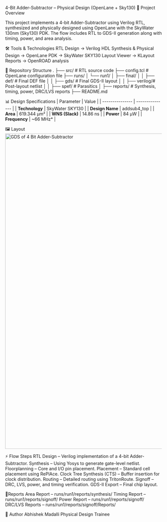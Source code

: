 4-Bit Adder-Subtractor – Physical Design (OpenLane + Sky130)
📌 Project Overview

This project implements a 4-bit Adder-Subtractor using Verilog RTL, synthesized and physically designed using OpenLane with the SkyWater 130nm (Sky130) PDK.
The flow includes RTL to GDS-II generation along with timing, power, and area analysis.


🛠️ Tools & Technologies
    RTL Design → Verilog HDL
    Synthesis & Physical Design → OpenLane
    PDK → SkyWater SKY130
    Layout Viewer → KLayout
    Reports → OpenROAD analysis


📂 Repository Structure
.
├── src/                # RTL source code
├── config.tcl          # OpenLane configuration file
├── runs/
│   └── run1/
│       ├── final/
│       │   ├── def/    # Final DEF file
│       │   ├── gds/    # Final GDS-II layout
│       │   ├── verilog/# Post-layout netlist
│       │   ├── spef/   # Parasitics
│       ├── reports/    # Synthesis, timing, power, DRC/LVS reports
├── README.md


📊 Design Specifications
| Parameter       | Value           |
| --------------- | --------------- |
| **Technology**  | SkyWater SKY130 |
| **Design Name** | addsub4\_top    |
| **Area**        | 619.344 µm²     |
| **WNS (Slack)** | 14.86 ns        |
| **Power**       | 84 µW           |
| **Frequency**   | \~66 MHz\*      |


🖼 Layout
    <img width="1914" height="1016" alt="GDS of 4 Bit Adder-Subtractor" src="https://github.com/user-attachments/assets/be6d33ff-3176-4d8c-a177-fbabfd62f976" />

⚡ Flow Steps
RTL Design – Verilog implementation of a 4-bit Adder-Subtractor.
Synthesis – Using Yosys to generate gate-level netlist.
Floorplanning – Core and I/O pin placement.
Placement – Standard cell placement using RePlAce.
Clock Tree Synthesis (CTS) – Buffer insertion for clock distribution.
Routing – Detailed routing using TritonRoute.
Signoff – DRC, LVS, power, and timing verification.
GDS-II Export – Final chip layout.

📜Reports 
Area Report – runs/run1/reports/synthesis/
Timing Report – runs/run1/reports/signoff/
Power Report – runs/run1/reports/signoff/
DRC/LVS Reports – runs/run1/reports/signoff/Reports/

📅 Author
Abhishek Madalli
Physical Design Trainee
